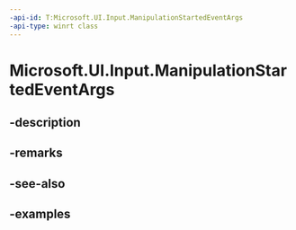```yaml
---
-api-id: T:Microsoft.UI.Input.ManipulationStartedEventArgs
-api-type: winrt class
---
```


# Microsoft.UI.Input.ManipulationStartedEventArgs

<!--
public sealed class ManipulationStartedEventArgs
-->


## -description

## -remarks

## -see-also

## -examples


